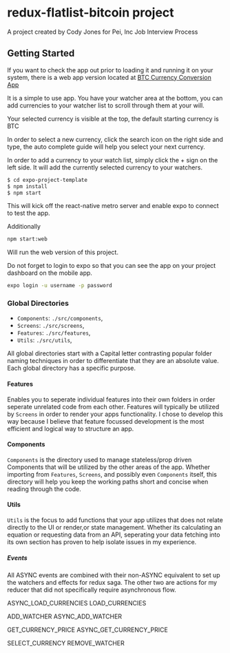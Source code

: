 # redux-flatlist-bitcoin project
A project created by Cody Jones for Pei, Inc Job Interview Process
## Getting Started 

If you want to check the app out prior to loading it and running it on your system, there is a web app version located at [BTC Currency Conversion App](https://btcconversionapp-pei.now.sh/)

It is a simple to use app.  You have your watcher area at the bottom, you can add currencies to your watcher list to scroll through them at your will.  

Your selected currency is visible at the top, the default starting currency is BTC

In order to select a new currency, click the search icon on the right side and type, the auto complete guide will help you select your next  currency.

In order to add a currency to your watch list, simply click the + sign on the left side.  It will add the currently selected currency to your watchers.



```sh
$ cd expo-project-template
$ npm install
$ npm start
```

This will kick off the react-native metro server and enable expo to connect to test the app.

Additionally

```sh
npm start:web
```

Will run the web version of this project.


Do not forget to login to expo so that you can see the app on your project dashboard on the mobile app.

```sh
expo login -u username -p password
```

### Global Directories
- `Components`: `./src/components`,
- `Screens`: `./src/screens`,
- `Features`: `./src/features`,
- `Utils`: `./src/utils`,

All global directories start with a Capital letter contrasting popular folder naming techniques in order to differentiate that they are an absolute value.  Each global directory has a specific purpose.

#### Features
Enables you to seperate individual features into their own folders in order seperate unrelated code from each other.  Features will typically be utilized by `Screens` in order to render your apps functionality.  I chose to develop this way because I believe that feature focussed development is the most efficient and logical way to structure an app.

#### Components
`Components` is the directory used to manage stateless/prop driven Components that will be utilized by the other areas of the app.  Whether importing from `Features`, `Screens`, and possibly even `Components` itself, this directory will help you keep the working paths short and concise when reading through the code.

#### Utils
`Utils` is the focus to add functions that your app utilizes that does not relate directly to the UI or render,or state management.  Whether its calculating an equation or requesting data from an API, seperating your data fetching into its own section has proven to help isolate issues in my experience.


##### Events

All ASYNC events are combined with their non-ASYNC equivalent to set up the watchers and effects for redux saga.  The other two are actions for my reducer that did not specifically require asynchronous flow.

ASYNC_LOAD_CURRENCIES
LOAD_CURRENCIES

ADD_WATCHER
ASYNC_ADD_WATCHER

GET_CURRENCY_PRICE
ASYNC_GET_CURRENCY_PRICE


SELECT_CURRENCY
REMOVE_WATCHER
